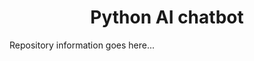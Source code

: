 <div align="center">
  <h1>Python AI chatbot</h1>
  <p></p>
</div>

Repository information goes here...
